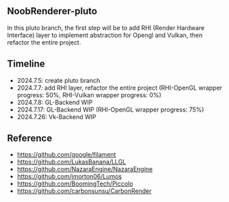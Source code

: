 ## NoobRenderer-pluto
In this pluto branch, the first step will be to add RHI (Render Hardware Interface) layer to implement abstraction for Opengl and Vulkan, then refactor the entire project.

## Timeline

- 2024.7.5: create pluto branch
- 2024.7.7: add RHI layer, refactor the entire project (RHI-OpenGL wrapper progress: 50%, RHI-Vulkan wrapper progress: 0%)
- 2024.7.8: GL-Backend WIP
- 2024.7.17: GL-Backend WIP (RHI-OpenGL wrapper progress: 75%)
- 2024.7.26: Vk-Backend WIP


## Reference
- https://github.com/google/filament
- https://github.com/LukasBanana/LLGL
- https://github.com/NazaraEngine/NazaraEngine
- https://github.com/jmorton06/Lumos
- https://github.com/BoomingTech/Piccolo
- https://github.com/carbonsunsu/CarbonRender